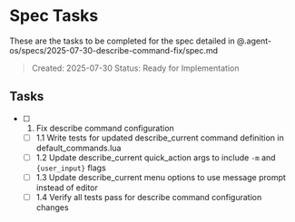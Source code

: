 # Spec Tasks

These are the tasks to be completed for the spec detailed in @.agent-os/specs/2025-07-30-describe-command-fix/spec.md

> Created: 2025-07-30
> Status: Ready for Implementation

## Tasks

- [ ] 1. Fix describe command configuration
  - [ ] 1.1 Write tests for updated describe_current command definition in default_commands.lua
  - [ ] 1.2 Update describe_current quick_action args to include `-m` and `{user_input}` flags  
  - [ ] 1.3 Update describe_current menu options to use message prompt instead of editor
  - [ ] 1.4 Verify all tests pass for describe command configuration changes